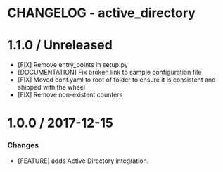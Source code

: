 # CHANGELOG - active_directory

1.1.0 / Unreleased
==================
* [FIX] Remove entry_points in setup.py
* [DOCUMENTATION] Fix broken link to sample configuration file
* [FIX] Moved conf.yaml to root of folder to ensure it is consistent and shipped with the wheel
* [FIX] Remove non-existent counters

1.0.0 / 2017-12-15
==================

### Changes

* [FEATURE] adds Active Directory integration.
